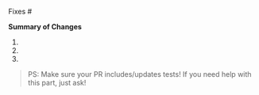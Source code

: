 Fixes #

**Summary of Changes**

1.
2. 
3.

> PS: Make sure your PR includes/updates tests! If you need help with this part, just ask!

